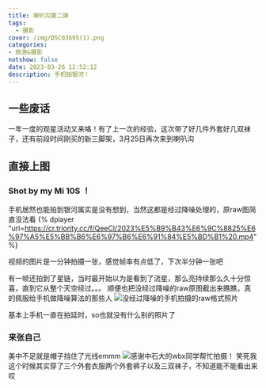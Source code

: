 ```yaml
---
title: 喇叭沟第二弹
tags:
  - 摄影
cover: /img/DSC03695(1).png
categories:
- 旅游&摄影
notshow: false
date: 2023-03-26 12:52:12
description: 手机拍银河！
---
```

## 一些废话
一年一度的观星活动又来咯！有了上一次的经验，这次带了好几件外套好几双袜子，还有前段时间刚买的新三脚架，3月25日再次来到喇叭沟

## 直接上图
### Shot by my Mi 10S ！
手机居然也能拍到银河属实是没有想到，当然这都是经过降噪处理的，原raw图简直没法看
{% dplayer "url=https://cr.triority.cc/f/QeeCl/2023%E5%B9%B43%E6%9C%8825%E6%97%A5%E5%BB%B6%E6%97%B6%E6%91%84%E5%BD%B1%20.mp4" %}

视频的图片是一分钟拍摄一张，感觉帧率有点低了，下次半分钟一张吧

有一帧还拍到了星链，当时最开始以为是看到了流星，那么亮持续那么久十分惊喜，直到它从整个天空经过。。。
顺便也把没经过降噪的raw原图截出来瞧瞧，真的佩服给手机做降噪算法的那些人
![没经过降噪的手机拍摄的raw格式照片](QQ截图20230410133010.png)

基本上手机一直在拍延时，so也就没有什么别的照片了

### 来张自己
美中不足就是帽子挡住了光线emmm
![感谢中石大的wbx同学帮忙拍摄！](https://cr.triority.cc/f/3LQSp/DSC03695.png)
笑死我这个时候其实穿了三个外套衣服两个外套裤子以及三双袜子，不知道能不能看出来哎